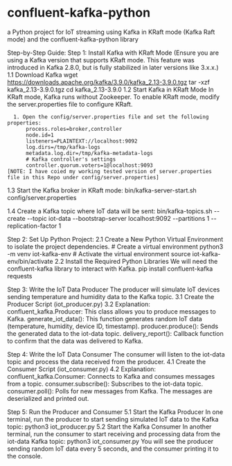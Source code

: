 # confluent-kafka-python
a Python project for IoT streaming using Kafka in KRaft mode (Kafka Raft mode) and the confluent-kafka-python library

Step-by-Step Guide:
Step 1: Install Kafka with KRaft Mode
  (Ensure you are using a Kafka version that supports KRaft mode. This feature was introduced in Kafka 2.8.0, but is fully stabilized in later versions like 3.x.x.)
  1.1 Download Kafka
      wget https://downloads.apache.org/kafka/3.9.0/kafka_2.13-3.9.0.tgz
      tar -xzf kafka_2.13-3.9.0.tgz
      cd kafka_2.13-3.9.0
  1.2 Start Kafka in KRaft Mode
      In KRaft mode, Kafka runs without Zookeeper. To enable KRaft mode, modify the server.properties file to configure KRaft.

      1. Open the config/server.properties file and set the following properties:
          process.roles=broker,controller
          node.id=1
          listeners=PLAINTEXT://localhost:9092
          log.dirs=/tmp/kafka-logs
          metadata.log.dir=/tmp/kafka-metadata-logs
          # Kafka controller's settings
          controller.quorum.voters=1@localhost:9093
    [NOTE: I have coied my working tested version of server.properties file in this Repo under config/server.properties]
  1.3  Start the Kafka broker in KRaft mode:
          bin/kafka-server-start.sh config/server.properties 
  
  1.4  Create a Kafka topic where IoT data will be sent:
          bin/kafka-topics.sh --create --topic iot-data --bootstrap-server localhost:9092 --partitions 1 --replication-factor 1

Step 2: Set Up Python Project:
  2.1 Create a New Python Virtual Environment to isolate the project dependencies.
          # Create a virtual environment
          python3 -m venv iot-kafka-env
          # Activate the virtual environment
          source iot-kafka-env/bin/activate
  2.2 Install the Required Python Libraries
      We will need the confluent-kafka library to interact with Kafka.
          pip install confluent-kafka requests

Step 3: Write the IoT Data Producer
  The producer will simulate IoT devices sending temperature and humidity data to the Kafka topic.
  3.1 Create the Producer Script (iot_producer.py)
  3.2 Explanation:
      confluent_kafka.Producer: This class allows you to produce messages to Kafka.
      generate_iot_data(): This function generates random IoT data (temperature, humidity, device ID, timestamp).
      producer.produce(): Sends the generated data to the iot-data topic.
      delivery_report(): Callback function to confirm that the data was delivered to Kafka.

Step 4: Write the IoT Data Consumer
  The consumer will listen to the iot-data topic and process the data received from the producer.
  4.1 Create the Consumer Script (iot_consumer.py)
  4.2 Explanation:
      confluent_kafka.Consumer: Connects to Kafka and consumes messages from a topic.
      consumer.subscribe(): Subscribes to the iot-data topic.
      consumer.poll(): Polls for new messages from Kafka.
      The messages are deserialized and printed out.

Step 5: Run the Producer and Consumer
  5.1 Start the Kafka Producer
    In one terminal, run the producer to start sending simulated IoT data to the Kafka topic:
      python3 iot_producer.py
  5.2 Start the Kafka Consumer
    In another terminal, run the consumer to start receiving and processing data from the iot-data Kafka topic:
      python3 iot_consumer.py
    You will see the producer sending random IoT data every 5 seconds, and the consumer printing it to the console.
    

